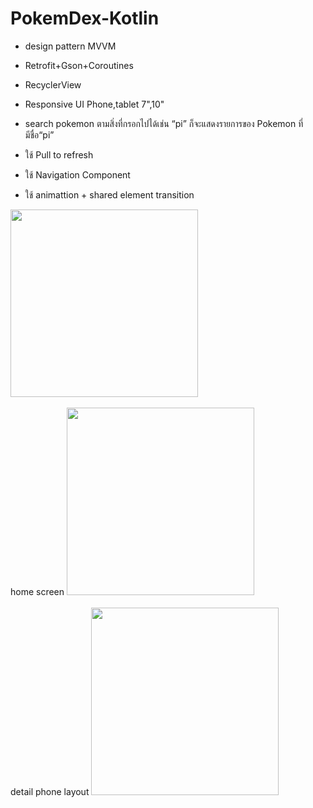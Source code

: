 # PokemDex-Kotlin

- design pattern MVVM

- Retrofit+Gson+Coroutines

- RecyclerView

- Responsive UI Phone,tablet 7",10"

- search pokemon ตามสิ่งที่กรอกไปได้เช่น “pi” ก็จะแสดงรายการของ Pokemon ที่มีชื่อ“pi” 

- ใช้ Pull to refresh

- ใช้ Navigation Component

- ใช้ animattion + shared element transition


    
<img src="https://github.com/sjitprogrammer/GridLayoutFragment-kotlin/blob/master/image/63003.gif" width="300"> 
</br>
</br>
home screen
<img src="https://github.com/sjitprogrammer/GridLayoutFragment-kotlin/blob/master/image/home_phone.jpg" width="300"> 
</br>
</br>
detail phone layout
<img src="https://github.com/sjitprogrammer/GridLayoutFragment-kotlin/blob/master/image/phone_detail.jpg" width="300">
